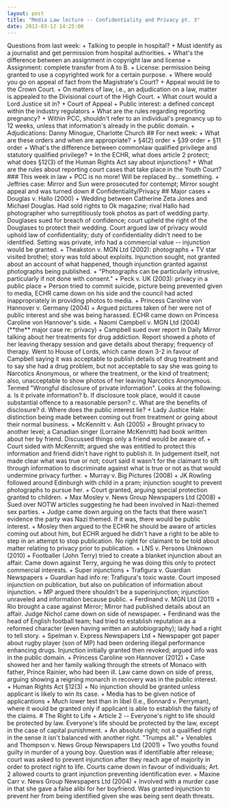```yaml
---
layout: post
title: "Media Law lecture -- Confidentiality and Privacy pt. 3"
date: 2012-03-12 14:25:00
---
```


Questions from last week: + Talking to people in hospital? + Must identify as a journalist and get permission from hospital authorities. + What's the difference between an assignment in copyright law and license + Assignment: complete transfer from A to B. + License: permission being granted to use a copyrighted work for a certain purpose. + Where would you go on appeal of fact from the Magistrate's Court? + Appeal would lie to the Crown Court. + On matters of law, i.e., an adjudication on a law, matter is appealed to the Divisional court of the High Court. + What court would a Lord Justice sit in? + Court of Appeal + Public interest: a defined concept within the industry regulators + What are the rules regarding reporting pregnancy? + Within PCC, shouldn't refer to an individual's pregnancy up to 12 weeks, unless that information's already in the public domain. + Adjudications: Danny Minogue, Charlotte Church ## For next week: + What are these orders and when are appropriate? + §4(2) order + §39 order + §11 order + What's the difference between commonlaw qualified privilege and statutory qualified privilege? + In the ECHR, what does article 2 protect; what does §12(3) of the Human Rights Act say about injunctions? + What are the rules about reporting court cases that take place in the Youth Court? ### This week in law + PCC is no more! Will be replaced by... something. + Jeffries case: Mirror and Sun were prosecuted for contempt; Mirror sought appeal and was turned down # Confidentiality/Privacy ## Major cases + Douglas v. Hallo (2000) + Wedding between Catherine Zeta Jones and Michael Douglas. Had sold rights to Ok magazine; rival Hallo had photographer who surreptitiously took photos as part of wedding party. Douglases sued for breach of confidence; court upheld the right of the Douglases to protect their wedding. Court argued law of privacy would uphold law of confidentiality; duty of confidentiality didn't need to be identified. Setting was private, info had a commercial value -- injunction would be granted. + Theakston v. MGN Ltd (2002): photographs + TV star visited brothel; story was told about exploits. Injunction sought, not granted about an account of what happened, though injunction granted against photographs being published. + "Photographs can be particularly intrusive, particularly if not done with consent." + Peck v. UK (2003): privacy in a public place + Person tried to commit suicide, picture being prevented given to media, ECHR came down on his side and the council had acted inappropriately in providing photos to media. + Princess Caroline von Hannover v. Germany (2004) + Argued pictures taken of her were not of public interest and she was being harassed. ECHR came down on Princess Caroline von Hannover's side. + Naomi Campbell v. MGN Ltd (2004) (\*\*the\*\* major case re: privacy) + Campbell sued over report in Daily Mirror talking about her treatments for drug addiction. Report showed a photo of her leaving therapy session and gave details about therapy; frequency of therapy. Went to House of Lords, which came down 3-2 in favour of Campbell saying it was acceptable to publish details of drug treatment and to say she had a drug problem, but not acceptable to say she was going to Narcotics Anonymous, or where the treatment, or the kind of treatment; also, unacceptable to show photos of her leaving Narcotics Anonymous. Termed "Wrongful disclosure of private information". Looks at the following: a. Is it private information? b. If disclosure took place, would it cause substantial offence to a reasonable person? c. What are the benefits of disclosure? d. Where does the public interest lie? + Lady Justice Hale: distinction being made between coming out from treatment or going about their normal business. + McKennitt v. Ash (2005) + Brought privacy to another level; a Canadian singer (Lorraine McKennitt) had book written about her by friend. Discussed things only a friend would be aware of. + Court sided with McKennitt; argued she was entitled to protect this information and friend didn't have right to publish it. In judgement itself, not made clear what was true or not; court said it wasn't for the claimant to sift through information to discriminate against what is true or not as that would undermine privacy further. + Murray v. Big Pictures (2008) + JK Rowling followed around Edinburgh with child in a pram; injunction sought to prevent photographs to pursue her. + Court granted, arguing special protection granted to children. + Max Mosley v. News Group Newspapers Ltd (2008) + Sued over NOTW articles suggesting he had been involved in Nazi-themed sex parties. + Judge came down arguing on the facts that there wasn't evidence the party was Nazi themed. If it was, there would be public interest. + Mosley then argued to the ECHR he should be aware of articles coming out about him, but ECHR argued he didn't have a right to be able to step in an attempt to stop publication. No right for claimant to be told about matter relating to privacy prior to publication. + LNS v. Persons Unknown (2010) + Footballer (John Terry) tried to create a blanket injunction about an affair. Came down against Terry, arguing he was doing this only to protect commercial interests. + Super injunctions + Trafigura v. Guardian Newspapers + Guardian had info re: Trafigura's toxic waste. Court imposed injunction on publication, but also on publication of information about injunction. + MP argued there shouldn't be a superinjunction; injunction unraveled and information because public. + Ferdinand v. MGN Ltd (2011) + Rio brought a case against Mirror; Mirror had published details about an affair. Judge Nichol came down on side of newspaper. + Ferdinand was the head of English football team; had tried to establish reputation as a reformed character (even having written an autobiography); lady had a right to tell story. + Spelman v. Express Newspapers Ltd + Newspaper got paper about rugby player (son of MP) had been ordering illegal performance enhancing drugs. Injunction initially granted then revoked; argued info was in the public domain. + Princess Caroline von Hannover (2012) + Case showed her and her family walking through the streets of Monaco with father, Prince Rainier, who had been ill. Law came down on side of press, arguing showing a reigning monarch in recovery was in the public interest. + Human Rights Act §12(3) + No injunction should be granted unless applicant is likely to win its case. + Media has to be given notice of applicantions + Much lower test than in libel (I.e., Bonnard v. Perryman), where it would be granted only if applicant is able to establish the falsity of the claims. # The Right to Life + Article 2 -- Everyone's right to life should be protected by law. Everyone's life should be protected by the law, except in the case of capital punishment. + An absolute right; not a qualified right in the sense it isn't balanced with another right. "Trumps all." + Venables and Thompson v. News Group Newspapers Ltd (2001) + Two youths found guilty in murder of a young boy. Question was if identifiable after release; court was asked to prevent injunction after they reach age of majority in order to protect right to life. Courts came down in favour of individuals; Art. 2 allowed courts to grant injunction preventing identification ever. + Maxine Carr v. News Group Newspapers Ltd (2004) + Involved with a murder case in that she gave a false alibi for her boyfriend. Was granted injunction to prevent her from being identified given she was being sent death threats.